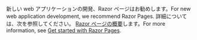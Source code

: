 <span data-ttu-id="58d95-101">新しい web アプリケーションの開発、Razor ページはお勧めします。</span><span class="sxs-lookup"><span data-stu-id="58d95-101">For new web application development, we recommend Razor Pages.</span></span> <span data-ttu-id="58d95-102">詳細については、次を参照してください。 [Razor ページの概要](/aspnet/core/tutorials/razor-pages/razor-pages-start)します。</span><span class="sxs-lookup"><span data-stu-id="58d95-102">For more information, see [Get started with Razor Pages](/aspnet/core/tutorials/razor-pages/razor-pages-start).</span></span>